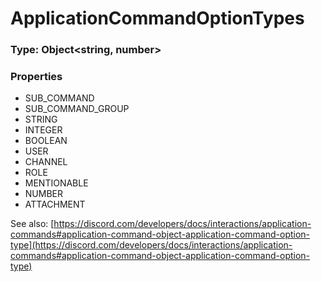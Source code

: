 # ApplicationCommandOptionTypes

### Type: Object\<string, number>

### Properties

* SUB\_COMMAND
* SUB\_COMMAND\_GROUP
* STRING
* INTEGER
* BOOLEAN
* USER
* CHANNEL
* ROLE
* MENTIONABLE
* NUMBER
* ATTACHMENT

See also: [https://discord.com/developers/docs/interactions/application-commands#application-command-object-application-command-option-type](https://discord.com/developers/docs/interactions/application-commands#application-command-object-application-command-option-type)
